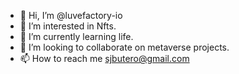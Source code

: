 - 👋 Hi, I’m @luvefactory-io
- 👀 I’m interested in Nfts.
- 🌱 I’m currently learning life.
- 💞️ I’m looking to collaborate on metaverse projects.
- 📫 How to reach me sjbutero@gmail.com

<!---
luvefactory-io/luvefactory-io is a ✨ special ✨ repository because its `README.md` (this file) appears on your GitHub profile.
You can click the Preview link to take a look at your changes.
--->
